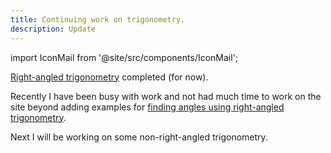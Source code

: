 ```yaml
---
title: Continuing work on trigonometry.
description: Update
---
```


import IconMail from '@site/src/components/IconMail';

[Right-angled trigonometry](/standard2/measurement/ms-m6/right-angled-trigonometry) completed (for now).

<!--truncate-->

Recently I have been busy with work and not had much time to work on the site beyond adding examples for [finding angles using right-angled trigonometry](/standard2/measurement/ms-m6/right-angled-trigonometry#finding-angles).

Next I will be working on some non-right-angled trigonometry.